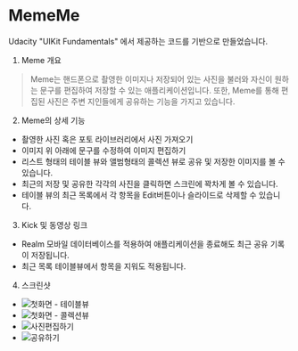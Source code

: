 # MemeMe
Udacity "UIKit Fundamentals" 에서 제공하는 코드를 기반으로 만들었습니다.

1. Meme 개요

> Meme는 핸드폰으로 촬영한 이미지나 저장되어 있는 사진을 불러와 자신이 원하는 문구를 편집하여 저장할 수 있는 애플리케이션입니다. 또한, Meme를 통해 편집된 사진은 주변 지인들에게 공유하는 기능을 가지고 있습니다.

2. Meme의 상세 기능

 * 촬영한 사진 혹은 포토 라이브러리에서 사진 가져오기
 * 이미지 위 아래에 문구를 수정하여 이미지 편집하기
 * 리스트 형태의 테이블 뷰와 앨범형태의 콜렉션 뷰로 공유 및 저장한 이미지를 볼 수 있습니다.
 * 최근의 저장 및 공유한 각각의 사진을 클릭하면 스크린에 꽉차게 볼 수 있습니다.
 * 테이블 뷰의 최근 목록에서 각 항목을 Edit버튼이나 슬라이드로 삭제할 수 있습니다. 

3. Kick 및 동영상 링크

 * Realm 모바일 데이터베이스를 적용하여 애플리케이션을 종료해도 최근 공유 기록이 저장됩니다.
 * 최근 목록 테이블뷰에서 항목을 지워도 적용됩니다.

4. 스크린샷
 * ![첫화면 - 테이블뷰](./iamges/meme1.png)
 * ![첫화면 - 콜렉션뷰](./iamges/meme2.png)
 * ![사진편집하기](./iamges/meme3.png)
 * ![공유하기](./iamges/meme4.png)

